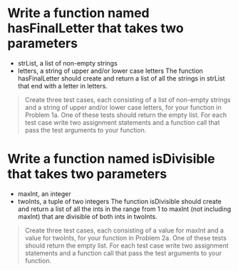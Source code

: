 # Write a function named hasFinalLetter that takes two parameters 
- strList, a list of non-empty strings 
- letters, a string of upper and/or lower case letters
The function hasFinalLetter should create and return a list of all the strings in strList that end with a letter in letters.
> Create three test cases, each consisting of a list of non-empty strings and a string of upper and/or lower case letters, for your function in Problem 1a. One of these tests should return the empty list. For each test case write two assignment statements and a function call that pass the test arguments to your function.
 
# Write a function named isDivisible that takes two parameters
- maxInt, an integer
- twoInts, a tuple of two integers
The function isDivisible should create and return a list of all the ints in the range from 1 to maxInt (not including maxInt) that are divisible of both ints in twoInts.
> Create three test cases, each consisting of a value for maxInt and a value for twoInts, for your function in Problem 2a. One of these tests should return the empty list. For each test case write two assignment statements and a function call that pass the test arguments to your function.